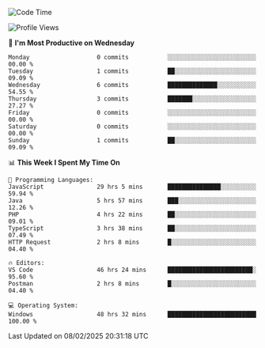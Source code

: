 <!--START_SECTION:waka-->
![Code Time](http://img.shields.io/badge/Code%20Time-4%2C044%20hrs%2036%20mins-blue)

![Profile Views](http://img.shields.io/badge/Profile%20Views-0-blue)

📅 **I'm Most Productive on Wednesday** 

```text
Monday                   0 commits           ░░░░░░░░░░░░░░░░░░░░░░░░░   00.00 % 
Tuesday                  1 commits           ██░░░░░░░░░░░░░░░░░░░░░░░   09.09 % 
Wednesday                6 commits           ██████████████░░░░░░░░░░░   54.55 % 
Thursday                 3 commits           ███████░░░░░░░░░░░░░░░░░░   27.27 % 
Friday                   0 commits           ░░░░░░░░░░░░░░░░░░░░░░░░░   00.00 % 
Saturday                 0 commits           ░░░░░░░░░░░░░░░░░░░░░░░░░   00.00 % 
Sunday                   1 commits           ██░░░░░░░░░░░░░░░░░░░░░░░   09.09 % 
```


📊 **This Week I Spent My Time On** 

```text
💬 Programming Languages: 
JavaScript               29 hrs 5 mins       ███████████████░░░░░░░░░░   59.94 % 
Java                     5 hrs 57 mins       ███░░░░░░░░░░░░░░░░░░░░░░   12.26 % 
PHP                      4 hrs 22 mins       ██░░░░░░░░░░░░░░░░░░░░░░░   09.01 % 
TypeScript               3 hrs 38 mins       ██░░░░░░░░░░░░░░░░░░░░░░░   07.49 % 
HTTP Request             2 hrs 8 mins        █░░░░░░░░░░░░░░░░░░░░░░░░   04.40 % 

🔥 Editors: 
VS Code                  46 hrs 24 mins      ████████████████████████░   95.60 % 
Postman                  2 hrs 8 mins        █░░░░░░░░░░░░░░░░░░░░░░░░   04.40 % 

💻 Operating System: 
Windows                  48 hrs 32 mins      █████████████████████████   100.00 % 
```


 Last Updated on 08/02/2025 20:31:18 UTC
<!--END_SECTION:waka-->
